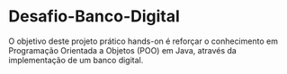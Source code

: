# Desafio-Banco-Digital
O objetivo deste projeto prático hands-on é reforçar o conhecimento em Programação Orientada a Objetos (POO) em Java, através da implementação de um banco digital.

